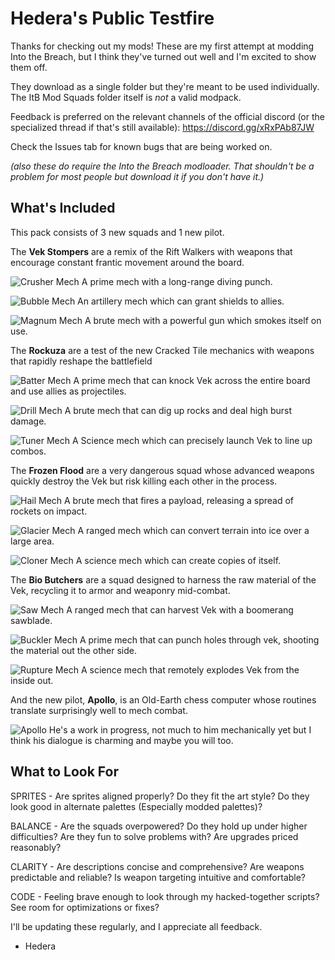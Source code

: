 # Hedera's Public Testfire
Thanks for checking out my mods! These are my first attempt at modding Into the Breach, but I think they've turned out well and I'm excited to show them off.

They download as a single folder but they're meant to be used individually. The ItB Mod Squads folder itself is *not* a valid modpack.

Feedback is preferred on the relevant channels of the official discord (or the specialized thread if that's still available): https://discord.gg/xRxPAb87JW

Check the Issues tab for known bugs that are being worked on.

*(also these do require the Into the Breach modloader. That shouldn't be a problem for most people but download it if you don't have it.)*

## What's Included
This pack consists of 3 new squads and 1 new pilot.

The **Vek Stompers** are a remix of the Rift Walkers with weapons that encourage constant frantic movement around the board.

![Crusher Mech](https://cdn.discordapp.com/attachments/429372540776087592/1006038665652355183/crusher_demo.gif)
A prime mech with a long-range diving punch.

![Bubble Mech](https://cdn.discordapp.com/attachments/429372540776087592/1006038666096943265/fryer_demo.gif)
An artillery mech which can grant shields to allies.

![Magnum Mech](https://cdn.discordapp.com/attachments/429372540776087592/1006038666516377631/magnum_demo.gif)
A brute mech with a powerful gun which smokes itself on use.

The **Rockuza** are a test of the new Cracked Tile mechanics with weapons that rapidly reshape the battlefield

![Batter Mech](https://cdn.discordapp.com/attachments/429372540776087592/1006038856237330524/batter_demo.gif)
A prime mech that can knock Vek across the entire board and use allies as projectiles.

![Drill Mech](https://cdn.discordapp.com/attachments/429372540776087592/1006038856828735518/drill_demo.gif)
A brute mech that can dig up rocks and deal high burst damage.

![Tuner Mech](https://cdn.discordapp.com/attachments/429372540776087592/1006038857122324550/tuner_demo.gif)
A Science mech which can precisely launch Vek to line up combos.

The **Frozen Flood** are a very dangerous squad whose advanced weapons quickly destroy the Vek but risk killing each other in the process.

![Hail Mech](https://media.discordapp.net/attachments/429372540776087592/1008201687544119366/hail_demo.gif)
A brute mech that fires a payload, releasing a spread of rockets on impact.

![Glacier Mech](https://media.discordapp.net/attachments/429372540776087592/1008201687065960588/glacier_demo.gif)
A ranged mech which can convert terrain into ice over a large area.

![Cloner Mech](https://media.discordapp.net/attachments/429372540776087592/1008201686713634926/cloner_demo.gif)
A science mech which can create copies of itself.

The **Bio Butchers** are a squad designed to harness the raw material of the Vek, recycling it to armor and weaponry mid-combat.

![Saw Mech](https://cdn.discordapp.com/attachments/429372540776087592/1016256673981145088/saw_demo.gif)
A ranged mech that can harvest Vek with a boomerang sawblade.

![Buckler Mech](https://cdn.discordapp.com/attachments/429372540776087592/1016256673343619112/buckler_demo.gif)
A prime mech that can punch holes through vek, shooting the material out the other side.

![Rupture Mech](https://cdn.discordapp.com/attachments/429372540776087592/1016256673733685288/rupture_demo.gif)
A science mech that remotely explodes Vek from the inside out.

And the new pilot, **Apollo**, is an Old-Earth chess computer whose routines translate surprisingly well to mech combat.

![Apollo](https://cdn.discordapp.com/attachments/429372540776087592/1006080844965879808/apollo.png)
He's a work in progress, not much to him mechanically yet but I think his dialogue is charming and maybe you will too.

## What to Look For

SPRITES - Are sprites aligned properly? Do they fit the art style? Do they look good in alternate palettes (Especially modded palettes)?

BALANCE - Are the squads overpowered? Do they hold up under higher difficulties? Are they fun to solve problems with? Are upgrades priced reasonably?

CLARITY - Are descriptions concise and comprehensive? Are weapons predictable and reliable? Is weapon targeting intuitive and comfortable?

CODE - Feeling brave enough to look through my hacked-together scripts? See room for optimizations or fixes?


I'll be updating these regularly, and I appreciate all feedback.
- Hedera

